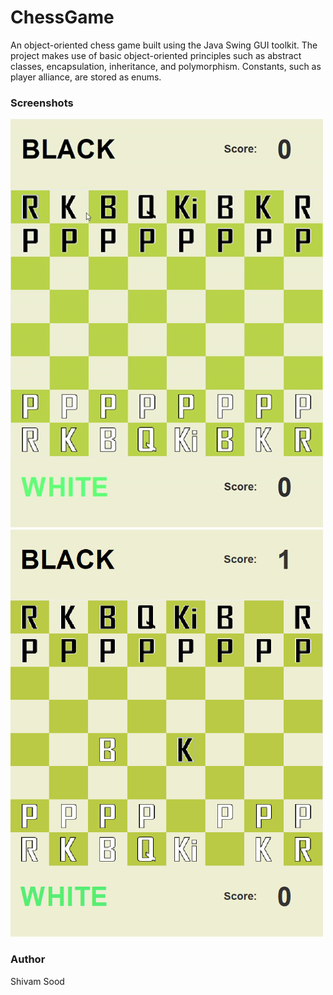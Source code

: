 # ChessGame
An object-oriented chess game built using the Java Swing GUI toolkit. The project makes use of basic object-oriented principles such as 
abstract classes, encapsulation, inheritance, and polymorphism. Constants, such as player alliance, are stored as enums. 

### Screenshots 
<img src="/screenshots/chess.gif" alt="opening move gif" width="500"> <img src="/screenshots/score.png" alt="scoreboard example" width="500">


### Author 
Shivam Sood

